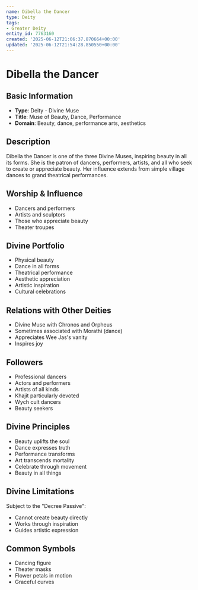 ```yaml
---
name: Dibella the Dancer
type: Deity
tags:
- Greater Deity
entity_id: 7763160
created: '2025-06-12T21:06:37.870664+00:00'
updated: '2025-06-12T21:54:28.850550+00:00'
---
```


# Dibella the Dancer

## Basic Information
- **Type**: Deity - Divine Muse
- **Title**: Muse of Beauty, Dance, Performance
- **Domain**: Beauty, dance, performance arts, aesthetics

## Description
Dibella the Dancer is one of the three Divine Muses, inspiring beauty in all its forms. She is the patron of dancers, performers, artists, and all who seek to create or appreciate beauty. Her influence extends from simple village dances to grand theatrical performances.

## Worship & Influence
- Dancers and performers
- Artists and sculptors
- Those who appreciate beauty
- Theater troupes

## Divine Portfolio
- Physical beauty
- Dance in all forms
- Theatrical performance
- Aesthetic appreciation
- Artistic inspiration
- Cultural celebrations

## Relations with Other Deities
- Divine Muse with Chronos and Orpheus
- Sometimes associated with Morathi (dance)
- Appreciates Wee Jas's vanity
- Inspires joy

## Followers
- Professional dancers
- Actors and performers
- Artists of all kinds
- Khajit particularly devoted
- Wych cult dancers
- Beauty seekers

## Divine Principles
- Beauty uplifts the soul
- Dance expresses truth
- Performance transforms
- Art transcends mortality
- Celebrate through movement
- Beauty in all things

## Divine Limitations
Subject to the "Decree Passive":
- Cannot create beauty directly
- Works through inspiration
- Guides artistic expression

## Common Symbols
- Dancing figure
- Theater masks
- Flower petals in motion
- Graceful curves